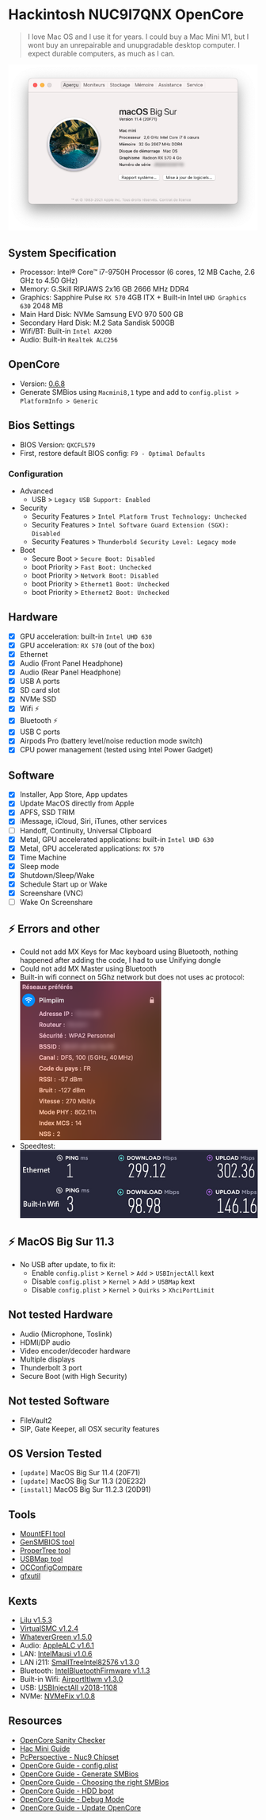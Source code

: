 # Hackintosh NUC9I7QNX OpenCore

> I love Mac OS and I use it for years. I could buy a Mac Mini M1, but I wont buy an unrepairable and unupgradable desktop computer. I expect durable computers, as much as I can. 

![About](about.png)

## System Specification
- Processor: Intel® Core™ i7-9750H Processor (6 cores, 12 MB Cache, 2.6 GHz to 4.50 GHz)
- Memory: G.Skill RIPJAWS 2x16 GB 2666 MHz DDR4
- Graphics: Sapphire Pulse `RX 570` 4GB ITX + Built-in Intel `UHD Graphics 630` 2048 MB
- Main Hard Disk: NVMe Samsung EVO 970 500 GB
- Secondary Hard Disk: M.2 Sata Sandisk 500GB 
- Wifi/BT: Built-in `Intel AX200`
- Audio: Built-in `Realtek ALC256`

## OpenCore
- Version: [0.6.8](https://github.com/acidanthera/OpenCorePkg/releases/tag/0.6.8)
- Generate SMBios using `Macmini8,1` type and add to `config.plist > PlatformInfo > Generic`

## Bios Settings
- BIOS Version: `QXCFL579`
- First, restore default BIOS config: `F9 - Optimal Defaults`

### Configuration
- Advanced
  - USB > `Legacy USB Support: Enabled`
- Security
  - Security Features > `Intel Platform Trust Technology: Unchecked`
  - Security Features > `Intel Software Guard Extension (SGX): Disabled`
  - Security Features > `Thunderbold Security Level: Legacy mode`
- Boot
  - Secure Boot > `Secure Boot: Disabled`
  - boot Priority > `Fast Boot: Unchecked`
  - boot Priority > `Network Boot: Disabled`
  - boot Priority > `Ethernet1 Boot: Unchecked`
  - boot Priority > `Ethernet2 Boot: Unchecked`

## Hardware

* [x] GPU acceleration: built-in `Intel UHD 630` 
* [x] GPU acceleration: `RX 570` (out of the box)
* [x] Ethernet
* [x] Audio (Front Panel Headphone)
* [x] Audio (Rear Panel Headphone)
* [x] USB A ports
* [x] SD card slot
* [x] NVMe SSD
* [x] Wifi :zap:
* [x] Bluetooth :zap:
* [x] USB C ports
* [x] Airpods Pro (battery level/noise reduction mode switch)
* [x] CPU power management (tested using Intel Power Gadget)

## Software

* [x] Installer, App Store, App updates
* [x] Update MacOS directly from Apple
* [x] APFS, SSD TRIM
* [x] iMessage, iCloud, Siri, iTunes, other services
* [ ] Handoff, Continuity, Universal Clipboard
* [x] Metal, GPU accelerated applications: built-in `Intel UHD 630`
* [x] Metal, GPU accelerated applications: `RX 570`
* [x] Time Machine
* [x] Sleep mode
* [x] Shutdown/Sleep/Wake
* [x] Schedule Start up or Wake
* [X] Screenshare (VNC)
* [ ] Wake On Screenshare

## :zap: Errors and other

* Could not add MX Keys for Mac keyboard using Bluetooth, nothing happened after adding the code, I had to use Unifying dongle
* Could not add MX Master using Bluetooth
* Built-in wifi connect on 5Ghz network but does not uses ac protocol:  
  ![Wifi](wifi.png)
* Speedtest:  
  ![Speedtest](speedtest.jpg)

## :zap: MacOS Big Sur 11.3

* No USB after update, to fix it:
  * Enable `config.plist` > `Kernel` > `Add` > `USBInjectAll` kext
  * Disable `config.plist` > `Kernel` > `Add` > `USBMap` kext
  * Disable `config.plist` > `Kernel` > `Quirks` > `XhciPortLimit`

## Not tested Hardware
* Audio (Microphone, Toslink)
* HDMI/DP audio
* Video encoder/decoder hardware
* Multiple displays
* Thunderbolt 3 port
* Secure Boot (with High Security)

## Not tested  Software
* FileVault2
* SIP, Gate Keeper, all OSX security features

## OS Version Tested
- `[update]` MacOS Big Sur 11.4 (20F71)
- `[update]` MacOS Big Sur 11.3 (20E232)
- `[install]` MacOS Big Sur 11.2.3 (20D91)

## Tools
- [MountEFI tool](https://github.com/corpnewt/MountEFI)
- [GenSMBIOS tool](https://github.com/corpnewt/GenSMBIOS)
- [ProperTree tool](https://github.com/corpnewt/ProperTree)
- [USBMap tool](https://github.com/corpnewt/USBMap)
- [OCConfigCompare](https://github.com/corpnewt/OCConfigCompare)
- [gfxutil](https://github.com/acidanthera/gfxutil)

## Kexts
- [Lilu v1.5.3](https://github.com/acidanthera/Lilu/releases/tag/1.5.3)
- [VirtualSMC v1.2.4](https://github.com/acidanthera/VirtualSMC/releases/tag/1.2.4)
- [WhateverGreen v1.5.0](https://github.com/acidanthera/WhateverGreen/releases/tag/1.5.0)
- Audio: [AppleALC v1.6.1](https://github.com/acidanthera/AppleALC/releases/tag/1.6.1)
- LAN: [IntelMausi v1.0.6](https://github.com/acidanthera/IntelMausi/releases/tag/1.0.6)
- LAN i211: [SmallTreeIntel82576 v1.3.0](https://github.com/khronokernel/SmallTree-I211-AT-patch/releases/tag/1.3.0)
- Bluetooth: [IntelBluetoothFirmware v1.1.3](https://github.com/OpenIntelWireless/IntelBluetoothFirmware/releases/tag/1.1.3)
- Built-in Wifi: [AirportItlwm v1.3.0](https://github.com/OpenIntelWireless/itlwm/releases/tag/v1.3.0)
- USB: [USBInjectAll v2018-1108](https://bitbucket.org/RehabMan/os-x-usb-inject-all/downloads/?tab=downloads)
- NVMe: [NVMeFix v1.0.8](https://github.com/acidanthera/NVMeFix/releases/tag/1.0.8)

## Resources
- [OpenCore Sanity Checker](https://opencore.slowgeek.com)
- [Hac Mini Guide](https://osy.gitbook.io/hac-mini-guide/)
- [PcPerspective - Nuc9 Chipset](https://pcper.com/2020/04/intel-nuc-9-extreme-nuc9i9qnx-review/#ftoc-heading-19)
- [OpenCore Guide - config.plist](https://dortania.github.io/OpenCore-Install-Guide/config-laptop.plist/coffee-lake-plus.html#starting-point) 
- [OpenCore Guide - Generate SMBios](https://dortania.github.io/OpenCore-Install-Guide/config-laptop.plist/coffee-lake-plus.html#platforminfo)
- [OpenCore Guide - Choosing the right SMBios](https://dortania.github.io/OpenCore-Install-Guide/extras/smbios-support.html#how-to-decide)
- [OpenCore Guide - HDD boot](https://dortania.github.io/OpenCore-Post-Install/universal/oc2hdd.html#grabbing-opencore-off-the-usb)
- [OpenCore Guide - Debug Mode](https://dortania.github.io/OpenCore-Install-Guide/troubleshooting/debug.html)
- [OpenCore Guide - Update OpenCore](https://dortania.github.io/OpenCore-Post-Install/universal/update.html#_2-mount-your-efi)
